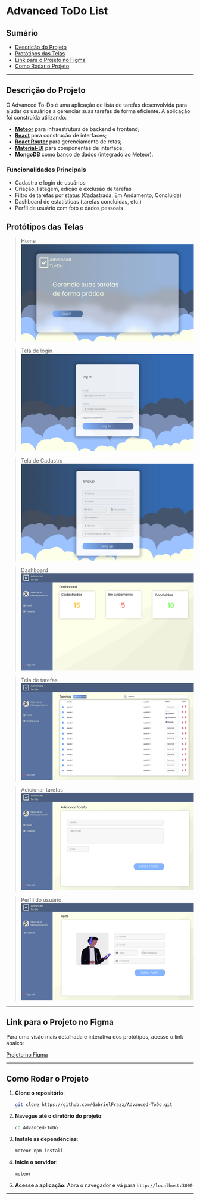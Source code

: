 # Advanced ToDo List

## Sumário

- [Descrição do Projeto](#descrição-do-projeto)
- [Protótipos das Telas](#protótipos-das-telas)
- [Link para o Projeto no Figma](#link-para-o-projeto-no-figma)
- [Como Rodar o Projeto](#como-rodar-o-projeto)

---

## Descrição do Projeto

O Advanced To-Do é uma aplicação de lista de tarefas desenvolvida para ajudar os usuários a gerenciar suas tarefas de forma eficiente. A aplicação foi construída utilizando:

- **[Meteor](https://www.meteor.com/)** para infraestrutura de backend e frontend;
- **[React](https://reactjs.org/)** para construção de interfaces;
- **[React Router](https://reactrouter.com/)** para gerenciamento de rotas;
- **[Material-UI](https://mui.com/)** para componentes de interface;
- **MongoDB** como banco de dados (integrado ao Meteor).

### Funcionalidades Principais

- Cadastro e login de usuários
- Criação, listagem, edição e exclusão de tarefas
- Filtro de tarefas por status (Cadastrada, Em Andamento, Concluída)
- Dashboard de estatísticas (tarefas concluidas, etc.)
- Perfil de usuário com foto e dados pessoais

## Protótipos das Telas

> Home
> ![Home](./docs/imagens/Home.jpg)

> Tela de login
> ![LogIn](./docs/imagens/Log-in.jpg)

> Tela de Cadastro
> ![Cadastro](./docs/imagens/Cadastro.jpg)

> Dashboard
> ![Dashboard](./docs/imagens/Dashboard.jpg)

> Tela de tarefas
> ![Tarefas](./docs/imagens/Tarefas.jpg)

> Adicionar tarefas
> ![AddTarefas](./docs/imagens/Adicionar%20Tarefa.jpg)

> Perfil do usuário
> ![Perfil](./docs/imagens/perfil.jpg)

---

## Link para o Projeto no Figma

Para uma visão mais detalhada e interativa dos protótipos, acesse o link abaixo:

[Projeto no Figma](https://www.figma.com/design/7xKr9dY03OMEMU3pP1i6HV/Advanced-ToDo?node-id=1-3&t=vf9FkplPjDj9qmlu-1)

---

## Como Rodar o Projeto

1. **Clone o repositório**:

   ```bash
   git clone https://github.com/GabrielFrazz/Advanced-ToDo.git
   ```

2. **Navegue até o diretório do projeto**:

   ```bash
   cd Advanced-ToDo
   ```

3. **Instale as dependências**:

   ```bash
   meteor npm install
   ```

4. **Inicie o servidor**:

   ```bash
   meteor
   ```

5. **Acesse a aplicação**:
   Abra o navegador e vá para `http://localhost:3000`

---
